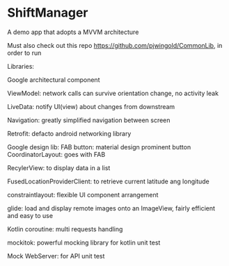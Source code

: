 # ShiftManager

A demo app that adopts a MVVM architecture

Must also check out this repo https://github.com/pjwingold/CommonLib, in order to run 

Libraries:

Google architectural component

ViewModel: network calls can survive orientation change, no activity leak

LiveData: notify UI(view) about changes from downstream

Navigation: greatly simplified navigation between screen

Retrofit: defacto android networking library

Google design lib: 
FAB button: material design prominent button 
CoordinatorLayout: goes with FAB

RecylerView: to display data in a list

FusedLocationProviderClient: to retrieve current latitude ang longitude

constraintlayout: flexible UI component arrangement

glide: load and display remote images onto an ImageView, fairly efficient and easy to use

Kotlin coroutine: multi requests handling

mockitok: powerful mocking library for kotlin unit test

Mock WebServer: for API unit test
